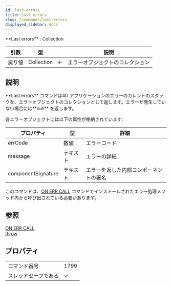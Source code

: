 ```yaml
---
id: last-errors
title: Last errors
slug: /commands/last-errors
displayed_sidebar: docs
---
```


<!--REF #_command_.Last errors.Syntax-->**Last errors**  : Collection<!-- END REF-->
<!--REF #_command_.Last errors.Params-->
| 引数 | 型 |  | 説明 |
| --- | --- | --- | --- |
| 戻り値 | Collection | &#8592; | エラーオブジェクトのコレクション |

<!-- END REF-->

## 説明 

<!--REF #_command_.Last errors.Summary-->**Last errors** コマンドは4D アプリケーションのエラーのカレントのスタックを、エラーオブジェクトのコレクションとして返します。<!-- END REF-->エラーが発生していない場合には**null** を返します。

各エラーオブジェクトには以下の属性が格納されています:

| **プロパティ**          | **型** | **詳細**              |
| ------------------ | ----- | ------------------- |
| errCode            | 数値    | エラーコード              |
| message            | テキスト  | エラーの詳細              |
| componentSignature | テキスト  | エラーを返した内部コンポーネントの署名 |

このコマンドは、[ON ERR CALL](on-err-call.md) コマンドでインストールされたエラー処理メソッド内から呼び出されている必要があります。


## 参照 

[ON ERR CALL](on-err-call.md)  
[throw](throw.md)  

## プロパティ

|  |  |
| --- | --- |
| コマンド番号 | 1799 |
| スレッドセーフである | &check; |


